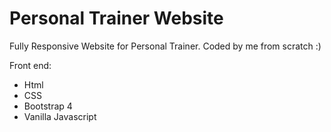 # Personal Trainer Website

Fully Responsive Website for Personal Trainer.
Coded by me from scratch :)

Front end:

* Html
* CSS
* Bootstrap 4
* Vanilla Javascript
